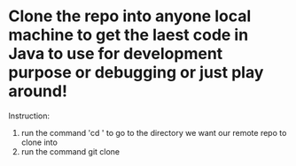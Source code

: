 # Clone the repo into anyone local machine to get the laest code in Java to use for development purpose or debugging or just play around!
Instruction:
1. run the command 'cd <directory>' to go to the directory we want our remote repo to clone into
2. run the command git clone